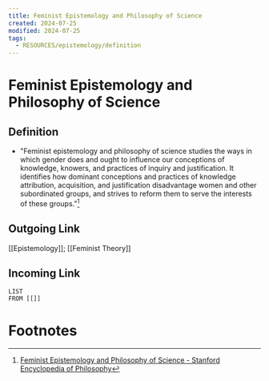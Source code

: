 ```yaml
---
title: Feminist Epistemology and Philosophy of Science
created: 2024-07-25
modified: 2024-07-25
tags:
  - RESOURCES/epistemology/definition
---
```

# Feminist Epistemology and Philosophy of Science
## Definition
- "Feminist epistemology and philosophy of science studies the ways in which gender does and ought to influence our conceptions of knowledge, knowers, and practices of inquiry and justification. It identifies how dominant conceptions and practices of knowledge attribution, acquisition, and justification disadvantage women and other subordinated groups, and strives to reform them to serve the interests of these groups."[^1]
## Outgoing Link
[[Epistemology]]; [[Feminist Theory]]
## Incoming Link
```dataview
LIST
FROM [[]]
```
# Footnotes
[^1]: [Feminist Epistemology and Philosophy of Science - Stanford Encyclopedia of Philosophy](https://plato.stanford.edu/entries/feminism-epistemology/)